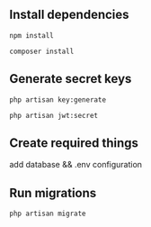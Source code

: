 ## Install dependencies
    npm install

    composer install

## Generate secret keys
    php artisan key:generate

    php artisan jwt:secret

## Create required things
add database && .env configuration

## Run migrations
    php artisan migrate
